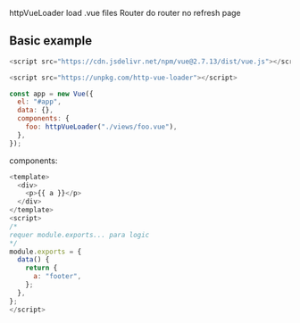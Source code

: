 httpVueLoader load .vue files Router do router no refresh page

## Basic example

```js
<script src="https://cdn.jsdelivr.net/npm/vue@2.7.13/dist/vue.js"></script>
```

```js
<script src="https://unpkg.com/http-vue-loader"></script>
```

```js
const app = new Vue({
  el: "#app",
  data: {},
  components: {
    foo: httpVueLoader("./views/foo.vue"),
  },
});
```

components:

```js
<template>
  <div>
    <p>{{ a }}</p>
  </div>
</template>
<script>
/*
requer module.exports... para logic
*/
module.exports = {
  data() {
    return {
      a: "footer",
    };
  },
};
</script>
```
